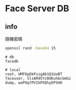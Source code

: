 # Face Server DB

## info

隨機密碼

```bash
openssl rand -base64 15
```

```
# db
facedb

# local
root, UMFKpDkPsigAb1Q1UoBT
faceuser, SlsAR9SYz8OKuhAcbmGz
dump, waPOq7PVIkPXQhyEPSHO
```
